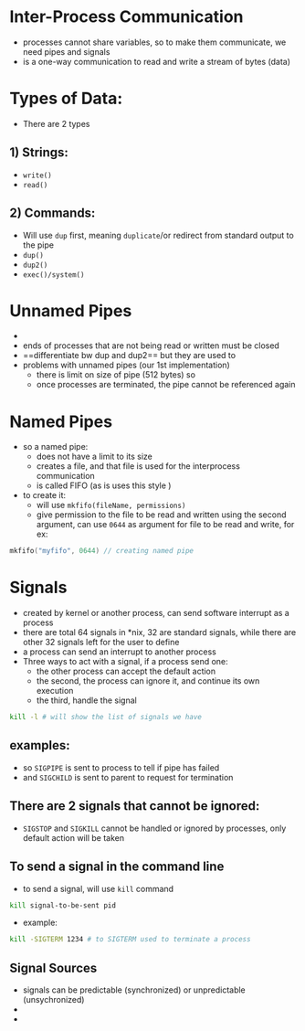 # Inter-Process Communication
- processes cannot share variables, so to make them communicate, we need pipes and signals
- is a one-way communication to read and write a stream of bytes (data)

# Types of Data:
- There are 2 types
## 1) Strings:
- `write()`
- `read()`
## 2) Commands:
- Will use `dup` first, meaning `duplicate`/or redirect from standard output to the pipe
 - `dup()`
 - `dup2()`
 - `exec()/system()`

# Unnamed Pipes
- 
- ends of processes that are not being read or written must be closed
- ==differentiate bw dup and dup2== but they are used to 
- problems with unnamed pipes (our 1st implementation)
	- there is limit on size of pipe (512 bytes) so 
	- once processes are terminated, the pipe cannot be referenced again 
# Named Pipes
- so a named pipe:
	- does not have a limit to its size
	- creates a file, and that file is used for the interprocess communication
	- is called FIFO (as is uses this style )
- to create it:
	- will use `mkfifo(fileName, permissions)`
	- give permission to the file to be read and written using the second argument, can use `0644` as argument for file to be read and write, for ex:
```c
mkfifo("myfifo", 0644) // creating named pipe
```

# Signals
- created by kernel or another process, can send software interrupt as a process
- there are total 64 signals in \*nix, 32 are standard signals, while there are other 32 signals left for the user to define
- a process can send an interrupt to another process
- Three ways to act with a signal, if a process send one:
	- the other process can accept the default action
	- the second, the process can ignore it, and continue its own execution
	- the third, handle the signal
```bash
kill -l # will show the list of signals we have
```
## examples:
- so `SIGPIPE` is sent to process to tell if pipe has failed
- and `SIGCHILD` is sent to parent to request for termination
## There are 2 signals that cannot be ignored:
- `SIGSTOP` and `SIGKILL` cannot be handled or ignored by processes, only default action will be taken
## To send a signal in the command line
- to send a signal, will use `kill` command
```bash
kill signal-to-be-sent pid
```

- example:
```bash
kill -SIGTERM 1234 # to SIGTERM used to terminate a process
```
## Signal Sources
- signals can be predictable (synchronized) or unpredictable (unsychronized)
- 
- 